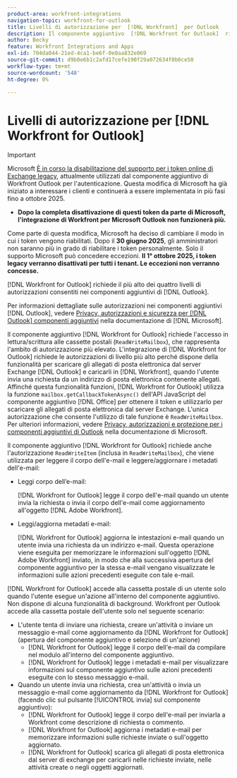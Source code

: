 ```yaml
---
product-area: workfront-integrations
navigation-topic: workfront-for-outlook
title: Livelli di autorizzazione per  [!DNL Workfront]  per Outlook
description: Il componente aggiuntivo  [!DNL Workfront for Outlook]  richiede l'accesso in lettura/scrittura alle cassette postali. L'integrazione di  [!DNL Workfront for Outlook] richiede le autorizzazioni di livello più alto perché dispone della funzionalità per scaricare gli allegati di posta elettronica dal server di Exchange di Outlook e caricarli in [!DNL Workfront], quando l'utente invia una richiesta da un indirizzo di posta elettronica contenente allegati.
author: Becky
feature: Workfront Integrations and Apps
exl-id: 704da044-21ed-4ca1-be6f-0e0aa832e069
source-git-commit: d9b0e6b1c2afd17cefe190f29a072634f0b0ce50
workflow-type: tm+mt
source-wordcount: '548'
ht-degree: 0%

---
```


# Livelli di autorizzazione per [!DNL Workfront for Outlook]

>[!IMPORTANT]
>
>Microsoft [È in corso la disabilitazione del supporto per i token online di Exchange legacy](https://learn.microsoft.com/en-us/office/dev/add-ins/outlook/faq-nested-app-auth-outlook-legacy-tokens), attualmente utilizzati dal componente aggiuntivo di Workfront Outlook per l&#39;autenticazione. Questa modifica di Microsoft ha già iniziato a interessare i clienti e continuerà a essere implementata in più fasi fino a ottobre 2025.
>
>* **Dopo la completa disattivazione di questi token da parte di Microsoft, l&#39;integrazione di Workfront per Microsoft Outlook non funzionerà più.**
>
>Come parte di questa modifica, Microsoft ha deciso di cambiare il modo in cui i token vengono riabilitati. Dopo il **30 giugno 2025**, gli amministratori non saranno più in grado di riabilitare i token personalmente. Solo il supporto Microsoft può concedere eccezioni. **Il 1° ottobre 2025, i token legacy verranno disattivati per tutti i tenant. Le eccezioni non verranno concesse.**

[!DNL Workfront for Outlook] richiede il più alto dei quattro livelli di autorizzazioni consentiti nei componenti aggiuntivi di [!DNL Outlook].

Per informazioni dettagliate sulle autorizzazioni nei componenti aggiuntivi [!DNL Outlook], vedere [Privacy, autorizzazioni e sicurezza per  [!DNL Outlook] componenti aggiuntivi](https://docs.microsoft.com/en-us/office/dev/add-ins/outlook/privacy-and-security) nella documentazione di [!DNL Microsoft].

Il componente aggiuntivo [!DNL Workfront for Outlook] richiede l&#39;accesso in lettura/scrittura alle cassette postali (`ReadWriteMailbox`), che rappresenta l&#39;ambito di autorizzazione più elevato.
L&#39;integrazione di [!DNL Workfront for Outlook] richiede le autorizzazioni di livello più alto perché dispone della funzionalità per scaricare gli allegati di posta elettronica dal server Exchange [!DNL Outlook] e caricarli in [!DNL Workfront], quando l&#39;utente invia una richiesta da un indirizzo di posta elettronica contenente allegati. Affinché questa funzionalità funzioni, [!DNL Workfront for Outlook] utilizza la funzione `mailbox.getCallbackTokenAsync()` dell&#39;API JavaScript del componente aggiuntivo [!DNL Office] per ottenere il token e utilizzarlo per scaricare gli allegati di posta elettronica dal server Exchange. L&#39;unica autorizzazione che consente l&#39;utilizzo di tale funzione è `ReadWriteMailbox`. Per ulteriori informazioni, vedere [Privacy, autorizzazioni e protezione per i componenti aggiuntivi di Outlook](https://docs.microsoft.com/en-us/office/dev/add-ins/outlook/privacy-and-security) nella documentazione di Microsoft.

Il componente aggiuntivo [!DNL Workfront for Outlook] richiede anche l&#39;autorizzazione `ReadWriteItem` (inclusa in `ReadWriteMailbox`), che viene utilizzata per leggere il corpo dell&#39;e-mail e leggere/aggiornare i metadati dell&#39;e-mail:

* Leggi corpo dell’e-mail:

  [!DNL Workfront for Outlook] legge il corpo dell&#39;e-mail quando un utente invia la richiesta o invia il corpo dell&#39;e-mail come aggiornamento all&#39;oggetto [!DNL Adobe Workfront].
* Leggi/aggiorna metadati e-mail:

  [!DNL Workfront for Outlook] aggiorna le intestazioni e-mail quando un utente invia una richiesta da un indirizzo e-mail. Questa operazione viene eseguita per memorizzare le informazioni sull&#39;oggetto [!DNL Adobe Workfront] inviato, in modo che alla successiva apertura del componente aggiuntivo per la stessa e-mail vengano visualizzate le informazioni sulle azioni precedenti eseguite con tale e-mail.

[!DNL Workfront for Outlook] accede alla cassetta postale di un utente solo quando l&#39;utente esegue un&#39;azione all&#39;interno del componente aggiuntivo. Non dispone di alcuna funzionalità di background. Workfront per Outlook accede alla cassetta postale dell&#39;utente solo nel seguente scenario:

* L&#39;utente tenta di inviare una richiesta, creare un&#39;attività o inviare un messaggio e-mail come aggiornamento da [!DNL Workfront for Outlook] (apertura del componente aggiuntivo e selezione di un&#39;azione)
   * [!DNL Workfront for Outlook] legge il corpo dell&#39;e-mail da compilare nel modulo all&#39;interno del componente aggiuntivo.
   * [!DNL Workfront for Outlook] legge i metadati e-mail per visualizzare informazioni sul componente aggiuntivo sulle azioni precedenti eseguite con lo stesso messaggio e-mail.
* Quando un utente invia una richiesta, crea un&#39;attività o invia un messaggio e-mail come aggiornamento da [!DNL Workfront for Outlook] (facendo clic sul pulsante [!UICONTROL invia] sul componente aggiuntivo):
   * [!DNL Workfront for Outlook] legge il corpo dell&#39;e-mail per inviarla a Workfront come descrizione di richiesta o commento.
   * [!DNL Workfront for Outlook] aggiorna i metadati e-mail per memorizzare informazioni sulle richieste inviate o sull&#39;oggetto aggiornato.
   * [!DNL Workfront for Outlook] scarica gli allegati di posta elettronica dal server di exchange per caricarli nelle richieste inviate, nelle attività create o negli oggetti aggiornati.
